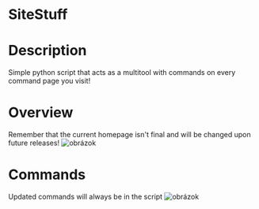 # SiteStuff

# Description

Simple python script that acts as a multitool with commands on every command page you visit!

# Overview

Remember that the current homepage isn't final and will be changed upon future releases!
![obrázok](https://github.com/JesterTheMan/SiteStuff/assets/146450864/f29b07ec-1c5c-4ff2-af87-fad7f46878aa)

# Commands

Updated commands will always be in the script
![obrázok](https://github.com/JesterTheMan/SiteStuff/assets/146450864/8f8f543d-781c-49be-b16a-0f3b0b5b6b0a)
